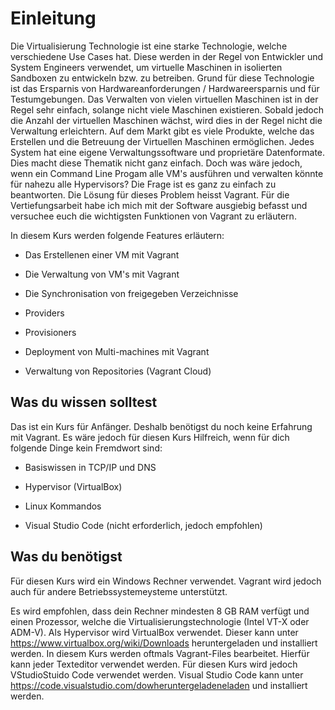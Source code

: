 # Einleitung 

Die Virtualisierung Technologie ist eine starke Technologie, welche verschiedene Use Cases hat.
Diese werden in der Regel von Entwickler und System Engineers verwendet, um virtuelle Maschinen in isolierten Sandboxen zu entwickeln bzw. zu betreiben.
Grund für diese Technologie ist das Ersparnis von Hardwareanforderungen / Hardwareersparnis und für Testumgebungen.
Das Verwalten von vielen virtuellen Maschinen ist in der Regel sehr einfach, solange nicht viele Maschinen existieren.
Sobald jedoch die Anzahl der virtuellen Maschinen wächst, wird dies in der Regel nicht die Verwaltung erleichtern.
Auf dem Markt gibt es viele Produkte, welche das Erstellen und die Betreuung der Virtuellen Maschinen ermöglichen.
Jedes System hat eine eigene Verwaltungssoftware und proprietäre Datenformate. Dies macht diese Thematik nicht ganz einfach. Doch was wäre jedoch, wenn ein Command Line Progam alle VM's ausführen und verwalten könnte für nahezu alle Hypervisors? Die Frage ist es ganz zu einfach zu beantworten. Die Lösung für dieses Problem heisst Vagrant.
Für die Vertiefungsarbeit habe ich mich mit der Software ausgiebig befasst und versuchee euch die wichtigsten Funktionen von Vagrant zu erläutern.

In diesem Kurs werden folgende Features erläutern:

* Das Erstellenen einer VM mit Vagrant

* Die Verwaltung von VM's mit Vagrant

* Die Synchronisation von freigegeben Verzeichnisse

* Providers

* Provisioners

* Deployment von Multi-machines mit Vagrant

* Verwaltung von Repositories (Vagrant Cloud)

## Was du wissen solltest

Das ist ein Kurs für Anfänger. Deshalb benötigst du noch keine Erfahrung mit Vagrant.
Es wäre jedoch für diesen Kurs Hilfreich, wenn für dich folgende Dinge kein Fremdwort sind:

* Basiswissen in TCP/IP und DNS

* Hypervisor (VirtualBox)

* Linux Kommandos

* Visual Studio Code (nicht erforderlich, jedoch empfohlen)

## Was du benötigst

Für diesen Kurs wird ein Windows Rechner verwendet. Vagrant wird jedoch auch für andere Betriebssystemeysteme unterstützt.

Es wird empfohlen, dass dein Rechner mindesten 8 GB RAM verfügt und einen Prozessor, welche die Virtualisierungstechnologie (Intel VT-X oder ADM-V). Als Hypervisor wird VirtualBox verwendet. Dieser kann unter https://www.virtualbox.org/wiki/Downloads heruntergeladen und installiert werden. In diesem Kurs werden oftmals Vagrant-Files bearbeitet. Hierfür kann jeder Texteditor verwendet werden. Für diesen Kurs wird jedoch VStudioStuido Code verwendet werden. Visual Studio Code kann unter https://code.visualstudio.com/dowheruntergeladeneladen und installiert werden.
